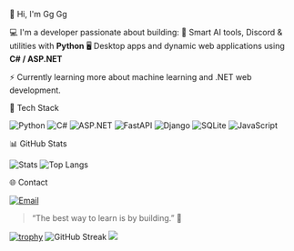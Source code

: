 👋 Hi, I'm Gg Gg

💻 I'm a developer passionate about building:
🤖 Smart AI tools, Discord & utilities with **Python**
🖥️ Desktop apps and dynamic web applications using **C# / ASP.NET**

⚡ Currently learning more about machine learning and .NET web development.

🧰 Tech Stack

![Python](https://img.shields.io/badge/Python-3776AB?style=for-the-badge&logo=python&logoColor=white)
![C#](https://img.shields.io/badge/C%23-239120?style=for-the-badge&logo=c-sharp&logoColor=white)
![ASP.NET](https://img.shields.io/badge/ASP.NET-512BD4?style=for-the-badge&logo=dotnet&logoColor=white)
![FastAPI](https://img.shields.io/badge/FastAPI-009688?style=for-the-badge&logo=fastapi&logoColor=white)
![Django](https://img.shields.io/badge/Django-092E20?style=for-the-badge&logo=django&logoColor=white)
![SQLite](https://img.shields.io/badge/SQLite-07405E?style=for-the-badge&logo=sqlite&logoColor=white)
![JavaScript](https://img.shields.io/badge/JavaScript-F7DF1E?style=for-the-badge&logo=javascript&logoColor=black)

📊 GitHub Stats

![Stats](https://github-readme-stats.vercel.app/api?username=deforxdev&show_icons=true&theme=tokyonight)
![Top Langs](https://github-readme-stats.vercel.app/api/top-langs/?username=deforxdev&layout=compact&theme=tokyonight)

🌐 Contact

[![Email](https://img.shields.io/badge/Email-D14836?style=flat-square&logo=gmail&logoColor=white)](mailto:deforxdev@gmail.com)

> “The best way to learn is by building.” 🚀
> 
[![trophy](https://github-profile-trophy.vercel.app/?username=твій_нік&theme=darkhub)](https://github.com/ryo-ma/github-profile-trophy)
![GitHub Streak](https://github-readme-streak-stats.herokuapp.com?user=твій_нік&theme=tokyonight&hide_border=true)
<img src="https://readme-typing-svg.demolab.com/?lines=Full-Stack+Dev;Python+%7C+C%23+lover;Always+learning+new+tech&font=Fira%20Code&center=true&width=380&height=50">
